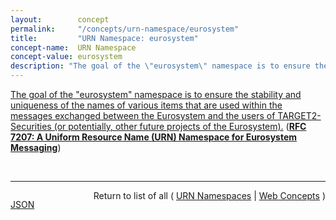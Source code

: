 ```yaml
---
layout:        concept
permalink:     "/concepts/urn-namespace/eurosystem"
title:         "URN Namespace: eurosystem"
concept-name:  URN Namespace
concept-value: eurosystem
description: "The goal of the \"eurosystem\" namespace is to ensure the stability and uniqueness of the names of various items that are used within the messages exchanged between the Eurosystem and the users of TARGET2-Securities (or potentially, other future projects of the Eurosystem)."
---
```


[The goal of the "eurosystem" namespace is to ensure the stability and uniqueness of the names of various items that are used within the messages exchanged between the Eurosystem and the users of TARGET2-Securities (or potentially, other future projects of the Eurosystem).](https://datatracker.ietf.org/doc/html/rfc7207#section-2 "Read documentation for URN Namespace &#34;eurosystem&#34;") (**[RFC 7207: A Uniform Resource Name (URN) Namespace for Eurosystem Messaging](/specs/IETF/RFC/7207 "This document defines and registers with IANA a Uniform Resource Name (URN) namespace for usage within messages standardized by the Eurosystem. The URN namespace is managed by Deutsche Bundesbank, which is a member of the European System of Central Banks (ESCB).")**)

<br/>
<hr/>

<p style="float : left"><a href="./eurosystem.json" title="JSON representing this particular Web Concept value">JSON</a></p>
<p style="text-align: right">Return to list of all ( <a href="../urn-namespace/">URN Namespaces</a> | <a href="../">Web Concepts</a> )</p>
